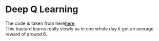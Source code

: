 # Deep Q Learning  
The code is taken from here[here](https://github.com/lazyprogrammer/machine_learning_examples).  
This bastard learns really slowly as in one whole day it got an average reward of around 6.  
